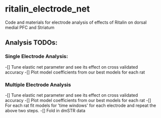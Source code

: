 # ritalin_electrode_net

Code and materials for electrode analysis of effects of Ritalin on dorsal medial PFC and Striatum

## Analysis TODOs: 

### Single Electrode Analysis:
-[] Tune elastic net parameter and see its effect on cross validated accuracy
-[] Plot model coefficients from our best models for each rat 

### Multiple Electrode Analysis
-[] Tune elastic net parameter and see its effect on cross validated accuracy
-[] Plot model coefficients from our best models for each rat 
-[] For each rat fit models for 'time windows' for each electrode and repeat the above two steps.
-[] Fold in dmSTR data
